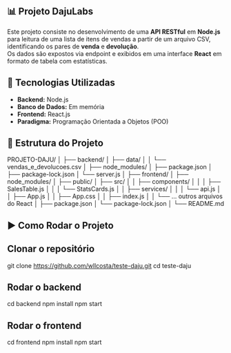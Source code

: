 ## 📊 Projeto DajuLabs

Este projeto consiste no desenvolvimento de uma **API RESTful** em **Node.js** para leitura de uma lista de itens de vendas a partir de um arquivo CSV, identificando os pares de **venda** e **devolução**.  
Os dados são expostos via endpoint e exibidos em uma interface **React** em formato de tabela com estatísticas.

## 🚀 Tecnologias Utilizadas

- **Backend:** Node.js
- **Banco de Dados:** Em memória
- **Frontend:** React.js
- **Paradigma:** Programação Orientada a Objetos (POO)

## 📂 Estrutura do Projeto

PROJETO-DAJU/
│
├── backend/
│ ├── data/
│ │ └── vendas_e_devolucoes.csv
│ ├── node_modules/
│ ├── package.json
│ ├── package-lock.json
│ └── server.js
│
├── frontend/
│ ├── node_modules/
│ ├── public/
│ ├── src/
│ │ ├── components/
│ │ │ ├── SalesTable.js
│ │ │ └── StatsCards.js
│ │ ├── services/
│ │ │ └── api.js
│ │ ├── App.js
│ │ ├── App.css
│ │ ├── index.js
│ │ └── ... outros arquivos do React
│ ├── package.json
│ └── package-lock.json
│
└── README.md

## ▶️ Como Rodar o Projeto

## Clonar o repositório

git clone https://github.com/wllcosta/teste-daju.git
cd teste-daju

## Rodar o backend

cd backend
npm install
npm start

## Rodar o frontend

cd frontend
npm install
npm start
